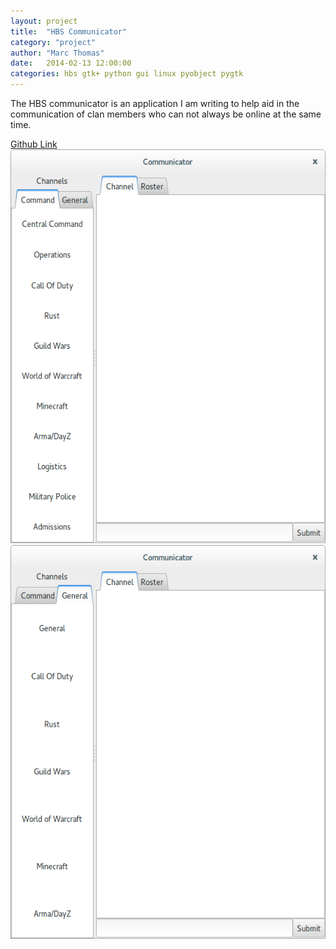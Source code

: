```yaml
---
layout: project
title:  "HBS Communicator"
category: "project"
author: "Marc Thomas"
date:   2014-02-13 12:00:00
categories: hbs gtk+ python gui linux pyobject pygtk
---
```

<p></p>
<p class = "projectHeader">
The HBS communicator is an application I am writing to help aid in the communication of clan members who can not always be online at the same time.</p>
<a href="https://github.com/mathomastech/HBS_Communicator">Github Link</a>
<a href="/img/hbsCommunicator/hbsCommunicator.png" data-lightbox="Projections"><img src="/img/hbsCommunicator/hbsCommunicator.png" alt="HBS" width="607" height="630"/></a>
<a href="/img/hbsCommunicator/hbsCommunicator2.png" data-lightbox="Projections"><img src="/img/hbsCommunicator/hbsCommunicator2.png" alt="HBS" width="607" height="630"/></a>
